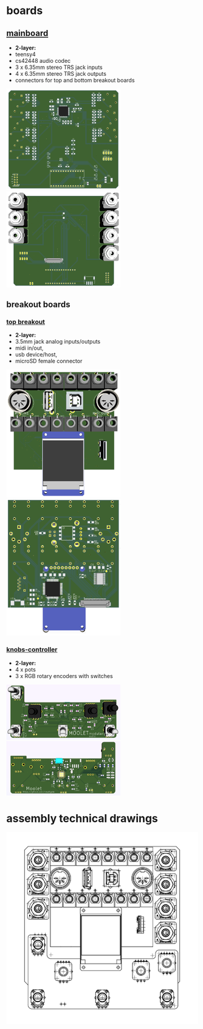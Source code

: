 # boards

## [mainboard](mainboard) 
* **2-layer:** 
* teensy4
* cs42448 audio codec 
* 3 x 6.35mm stereo TRS jack inputs
* 4 x 6.35mm stereo TRS jack outputs
* connectors for top and bottom breakout boards

<img src='mainboard/images/mainboard-top.png' width='300px'/> <img src='mainboard/images/mainboard-bottom.png' width='300px'/> 

## breakout boards 
### [top breakout](topbreakout) 
* **2-layer:** 
* 3.5mm jack analog inputs/outputs
* midi in/out, 
* usb device/host,
* microSD female connector

<img src='topbreakout/images/TopBreakout-front.png' width='300px'/> <img src='topbreakout/images/TopBreakout-back.png' width='300px'/>

### [knobs-controller](knobs-controller) 
* **2-layer:** 
* 4 x pots
* 3 x RGB rotary encoders with switches 

<img src='knobs-controller/images/Knob_controller_top_view.png' width='300px'/>
<img src='knobs-controller/images/Knob_controller_bottom_view.png' width='300px'/>

# assembly technical drawings 
<img src='images/assembly.svg' width='600px'/>
